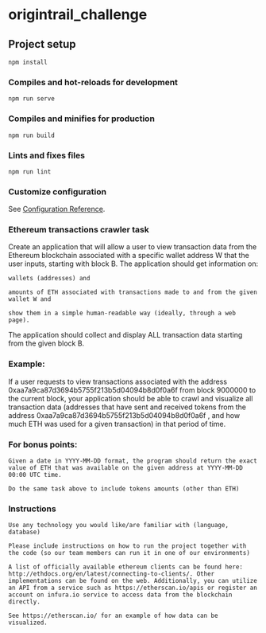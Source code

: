 # origintrail_challenge

## Project setup
```
npm install
```

### Compiles and hot-reloads for development
```
npm run serve
```

### Compiles and minifies for production
```
npm run build
```

### Lints and fixes files
```
npm run lint
```

### Customize configuration
See [Configuration Reference](https://cli.vuejs.org/config/).

### Ethereum transactions crawler task

Create an application that will allow a user to view transaction data from the Ethereum blockchain associated with a specific wallet address W that the user inputs, starting with block B. The application should get information on:

    wallets (addresses) and 

    amounts of ETH associated with transactions made to and from the given wallet W and

    show them in a simple human-readable way (ideally, through a web page). 

The application should collect and display ALL transaction data starting from the given block B. 

### Example: 

If a user requests to view transactions associated with the address 0xaa7a9ca87d3694b5755f213b5d04094b8d0f0a6f from block 9000000 to the current block, your application should be able to crawl and visualize all transaction data (addresses that have sent and received tokens from the address 0xaa7a9ca87d3694b5755f213b5d04094b8d0f0a6f , and how much ETH was used for a given transaction) in that period of time.

### For bonus points:

    Given a date in YYYY-MM-DD format, the program should return the exact value of ETH that was available on the given address at YYYY-MM-DD 00:00 UTC time.

    Do the same task above to include tokens amounts (other than ETH)

### Instructions

    Use any technology you would like/are familiar with (language, database)

    Please include instructions on how to run the project together with the code (so our team members can run it in one of our environments)

    A list of officially available ethereum clients can be found here: http://ethdocs.org/en/latest/connecting-to-clients/. Other implementations can be found on the web. Additionally, you can utilize an API from a service such as https://etherscan.io/apis or register an account on infura.io service to access data from the blockchain directly.

    See https://etherscan.io/ for an example of how data can be visualized.